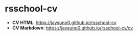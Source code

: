 # rsschool-cv

+ **CV HTML**: https://jaysuno0.github.io/rsschool-cv
+ **CV Markdown**: https://jaysuno0.github.io/rsschool-cv/cv  

